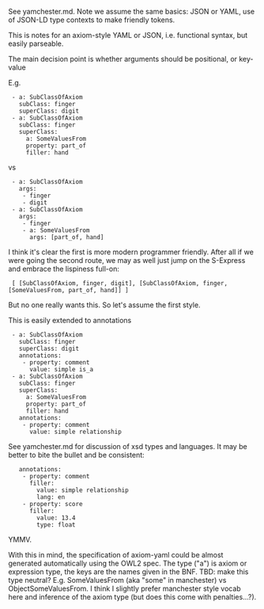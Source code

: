 See yamchester.md. Note we assume the same basics: JSON or YAML, use
of JSON-LD type contexts to make friendly tokens.

This is notes for an axiom-style YAML or JSON, i.e. functional syntax, but easily parseable.

The main decision point is whether arguments should be positional, or key-value

E.g.

```
 - a: SubClassOfAxiom
   subClass: finger
   superClass: digit
 - a: SubClassOfAxiom
   subClass: finger
   superClass: 
     a: SomeValuesFrom
     property: part_of
     filler: hand
```

vs

```
 - a: SubClassOfAxiom
   args:
    - finger
    - digit
 - a: SubClassOfAxiom
   args:
    - finger
    - a: SomeValuesFrom
      args: [part_of, hand]
```

I think it's clear the first is more modern programmer friendly. After
all if we were going the second route, we may as well just jump on the
S-Express and embrace the lispiness full-on:

```
 [ [SubClassOfAxiom, finger, digit], [SubClassOfAxiom, finger, [SomeValuesFrom, part_of, hand]] ]
```

But no one really wants this. So let's assume the first style.

This is easily extended to annotations


```
 - a: SubClassOfAxiom
   subClass: finger
   superClass: digit
   annotations:
    - property: comment
      value: simple is_a
 - a: SubClassOfAxiom
   subClass: finger
   superClass: 
     a: SomeValuesFrom
     property: part_of
     filler: hand
   annotations:
    - property: comment
      value: simple relationship
```

See yamchester.md for discussion of xsd types and languages. It may be better to bite the bullet and be consistent:

```
   annotations:
    - property: comment
      filler: 
        value: simple relationship
        lang: en
    - property: score
      filler: 
        value: 13.4
        type: float
```

YMMV.

With this in mind, the specification of axiom-yaml could be almost
generated automatically using the OWL2 spec. The type ("a") is axiom
or expression type, the keys are the names given in the BNF. TBD: make
this type neutral? E.g. SomeValuesFrom (aka "some" in manchester) vs
ObjectSomeValuesFrom. I think I slightly prefer manchester style vocab
here and inference of the axiom type (but does this come with
penalties...?).
